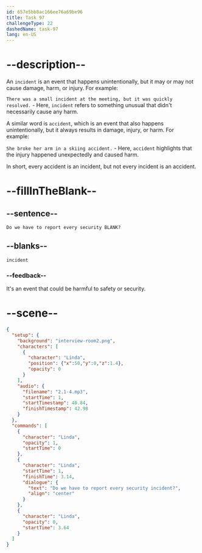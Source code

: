 ```yaml
---
id: 657e5bb8ac166ee76a69be96
title: Task 97
challengeType: 22
dashedName: task-97
lang: en-US
---
```


<!-- (audio) Linda: Do we have to report every security incident? -->

# --description--

An `incident` is an event that happens unintentionally, but it may or may not cause damage, harm, or injury. For example:

`There was a small incident at the meeting, but it was quickly resolved.` - Here, `incident` refers to something unusual that didn't necessarily cause any harm.

A similar word is `accident`, which is an event that also happens unintentionally, but it always results in damage, injury, or harm. For example:

`She broke her arm in a skiing accident.` - Here, `accident` highlights that the injury happened unexpectedly and caused harm.

In short, every accident is an incident, but not every incident is an accident.

# --fillInTheBlank--

## --sentence--

`Do we have to report every security BLANK?`

## --blanks--

`incident`

### --feedback--

It's an event that could be harmful to safety or security.

# --scene--

```json
{
  "setup": {
    "background": "interview-room2.png",
    "characters": [
      {
        "character": "Linda",
        "position": {"x":50,"y":0,"z":1.4},
        "opacity": 0
      }
    ],
    "audio": {
      "filename": "2.1-4.mp3",
      "startTime": 1,
      "startTimestamp": 40.84,
      "finishTimestamp": 42.98
    }
  },
  "commands": [
    {
      "character": "Linda",
      "opacity": 1,
      "startTime": 0
    },
    {
      "character": "Linda",
      "startTime": 1,
      "finishTime": 3.14,
      "dialogue": {
        "text": "Do we have to report every security incident?",
        "align": "center"
      }
    },
    {
      "character": "Linda",
      "opacity": 0,
      "startTime": 3.64
    }
  ]
}
```
